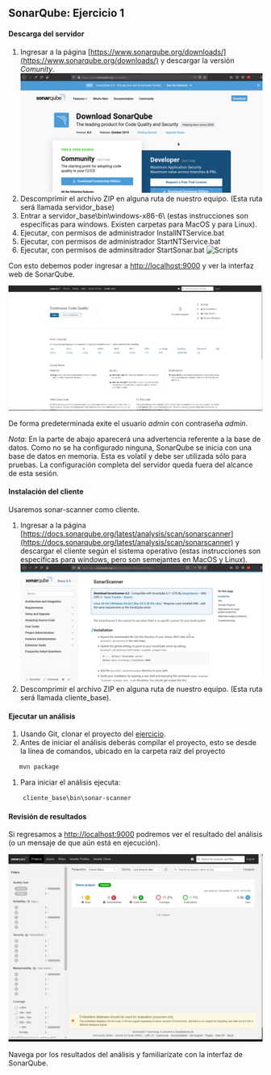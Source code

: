 ## SonarQube: Ejercicio 1


#### Descarga del servidor

1. Ingresar a la página [https://www.sonarqube.org/downloads/](https://www.sonarqube.org/downloads/) y descargar la versión _Comunity_.
    ![Página de descarga](img/figura01.png)
1. Descomprimir el archivo ZIP en alguna ruta de nuestro equipo. (Esta ruta será llamada servidor_base)
1. Entrar a servidor_base\bin\windows-x86-6\ (estas instrucciones son específicas para windows. Existen carpetas para MacOS y para Linux).
1. Ejecutar, con permisos de administrador InstallNTService.bat
1. Ejecutar, con permisos de administrador StartNTService.bat
1. Ejecutar, con permisos de adminsitrador StartSonar.bat
    ![Scripts](img/fitura02.png)

Con esto debemos poder ingresar a [http://localhost:9000](http://localhost:9000) y ver la interfaz web de SonarQube.

   ![Pantalla de SonarQube](img/figura03.png)

De forma predeterminada exite el usuario _admin_ con contraseña _admin_.

_Nota:_  En la parte de abajo aparecerá una advertencia referente a la base de datos. Como no se ha configurado ninguna, SonarQube se inicia con una base de datos en memoria. Esta es volatil y debe ser utilizada sólo para pruebas. La configuración completa del servidor queda fuera del alcance de esta sesión.

#### Instalación del cliente

Usaremos sonar-scanner como cliente.

1. Ingresar a la página  [https://docs.sonarqube.org/latest/analysis/scan/sonarscanner](https://docs.sonarqube.org/latest/analysis/scan/sonarscanner) y descargar el cliente según el sistema operativo (estas instrucciones son específicas para windows, pero son semejantes en MacOS y Linux).
    ![Descarga de sonar-scanner](img/figura04.png)
1. Descomprimir el archivo ZIP en alguna ruta de nuestro equipo. (Esta ruta será llamada cliente_base).

#### Ejecutar un análisis

1. Usando Git, clonar el proyecto del [ejercicio](./).
1. Antes de iniciar el análisis deberás compilar el proyecto, esto se desde la línea de comandos, ubicado en la carpeta raíz del proyecto
```bash
   mvn package
```

1. Para iniciar el análisis ejecuta:
```bash
    cliente_base\bin\sonar-scanner
```
#### Revisión de resultados

Si regresamos a [http://localhost:9000](http://localhost:9000) podremos ver el resultado del análisis (o un mensaje de que aún está en ejecución).

  ![Resultado del análisis](img/figura05.png)

Navega por los resultados del análisis y familiarízate con la interfaz de SonarQube.
